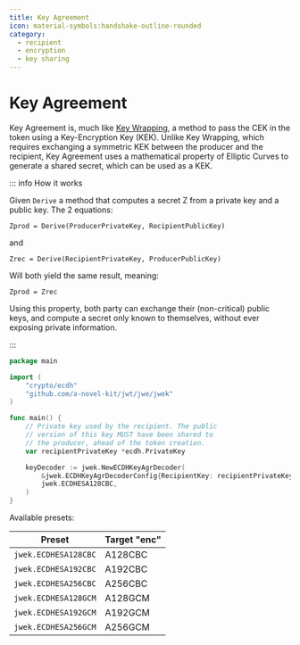 ```yaml
---
title: Key Agreement
icon: material-symbols:handshake-outline-rounded
category:
  - recipient
  - encryption
  - key sharing
---
```


# Key Agreement

Key Agreement is, much like [Key Wrapping](./key_wrap.md), a method to pass the CEK in the token using a Key-Encryption
Key (KEK). Unlike Key Wrapping, which requires exchanging a symmetric KEK between the producer and the recipient, Key
Agreement uses a mathematical property of Elliptic Curves to generate a shared secret, which can be used as a KEK.

::: info How it works

Given `Derive` a method that computes a secret Z from a private key and a public key. The 2 equations:

```
Zprod = Derive(ProducerPrivateKey, RecipientPublicKey)
```

and

```
Zrec = Derive(RecipientPrivateKey, ProducerPublicKey)
```

Will both yield the same result, meaning:

```
Zprod = Zrec
```

Using this property, both party can exchange their (non-critical) public keys, and compute a secret only known to
themselves, without ever exposing private information.

:::

```go
package main

import (
	"crypto/ecdh"
	"github.com/a-novel-kit/jwt/jwe/jwek"
)

func main() {
	// Private key used by the recipient. The public
	// version of this key MUST have been shared to
	// the producer, ahead of the token creation.
	var recipientPrivateKey *ecdh.PrivateKey

	keyDecoder := jwek.NewECDHKeyAgrDecoder(
		&jwek.ECDHKeyAgrDecoderConfig{RecipientKey: recipientPrivateKey},
		jwek.ECDHESA128CBC,
	)
}
```

Available presets:

| Preset               | Target "enc" |
| -------------------- | ------------ |
| `jwek.ECDHESA128CBC` | A128CBC      |
| `jwek.ECDHESA192CBC` | A192CBC      |
| `jwek.ECDHESA256CBC` | A256CBC      |
| `jwek.ECDHESA128GCM` | A128GCM      |
| `jwek.ECDHESA192GCM` | A192GCM      |
| `jwek.ECDHESA256GCM` | A256GCM      |
